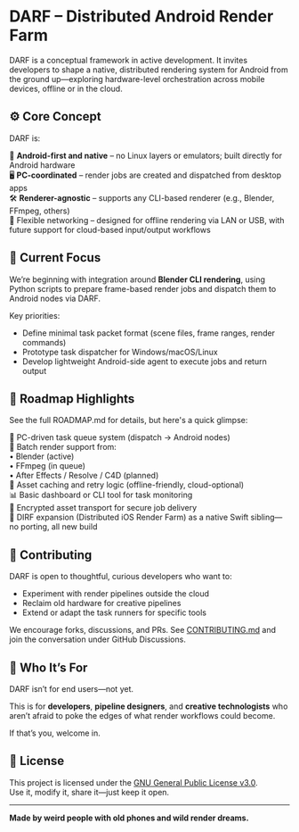 # DARF – Distributed Android Render Farm

DARF is a conceptual framework in active development. It invites developers to shape a native, distributed rendering system for Android from the ground up—exploring hardware-level orchestration across mobile devices, offline or in the cloud.


## ⚙️ Core Concept  
DARF is:

📱 **Android-first and native** – no Linux layers or emulators; built directly for Android hardware  
🖥️ **PC-coordinated** – render jobs are created and dispatched from desktop apps  
🛠️ **Renderer-agnostic** – supports any CLI-based renderer (e.g., Blender, FFmpeg, others)  
🔌 Flexible networking – designed for offline rendering via LAN or USB, with future support for cloud-based input/output workflows


## 🚧 Current Focus

We’re beginning with integration around **Blender CLI rendering**, using Python scripts to prepare frame-based render jobs and dispatch them to Android nodes via DARF.

Key priorities:

- Define minimal task packet format (scene files, frame ranges, render commands)
- Prototype task dispatcher for Windows/macOS/Linux
- Develop lightweight Android-side agent to execute jobs and return output

## 🔭 Roadmap Highlights  
See the full ROADMAP.md for details, but here's a quick glimpse:

👷 PC-driven task queue system (dispatch → Android nodes)  
🔄 Batch render support from:  
• Blender (active)  
• FFmpeg (in queue)  
• After Effects / Resolve / C4D (planned)  
💾 Asset caching and retry logic (offline-friendly, cloud-optional)  
📊 Basic dashboard or CLI tool for task monitoring  
🔐 Encrypted asset transport for secure job delivery  
📱 DIRF expansion (Distributed iOS Render Farm) as a native Swift sibling—no porting, all new build

## 🤝 Contributing

DARF is open to thoughtful, curious developers who want to:

- Experiment with render pipelines outside the cloud
- Reclaim old hardware for creative pipelines
- Extend or adapt the task runners for specific tools

We encourage forks, discussions, and PRs. See [CONTRIBUTING.md](./verified-scenes/CONTRIBUTING.md) and join the conversation under GitHub Discussions.

## 🧪 Who It’s For

DARF isn’t for end users—not yet.

This is for **developers**, **pipeline designers**, and **creative technologists** who aren’t afraid to poke the edges of what render workflows could become.

If that’s you, welcome in.

## 📜 License

This project is licensed under the [GNU General Public License v3.0](./LICENSE).  
Use it, modify it, share it—just keep it open.

---

**Made by weird people with old phones and wild render dreams.**
